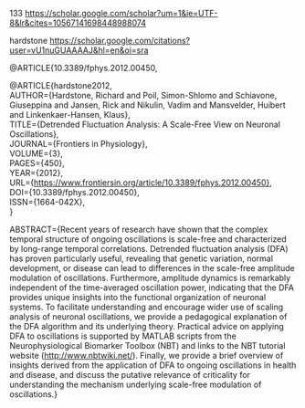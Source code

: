 133
https://scholar.google.com/scholar?um=1&ie=UTF-8&lr&cites=10567141698448988074


hardstone
https://scholar.google.com/citations?user=vU1nuGUAAAAJ&hl=en&oi=sra




@ARTICLE{10.3389/fphys.2012.00450,  

@ARTICLE{hardstone2012,  
AUTHOR={Hardstone, Richard and Poil, Simon-Shlomo and Schiavone, Giuseppina and Jansen, Rick and Nikulin, Vadim and Mansvelder, Huibert and Linkenkaer-Hansen, Klaus},   
TITLE={Detrended Fluctuation Analysis: A Scale-Free View on Neuronal Oscillations},      
JOURNAL={Frontiers in Physiology},      
VOLUME={3},      
PAGES={450},     
YEAR={2012},      
URL={https://www.frontiersin.org/article/10.3389/fphys.2012.00450},       
DOI={10.3389/fphys.2012.00450},      
ISSN={1664-042X},   
}



ABSTRACT={Recent years of research have shown that the complex temporal structure of ongoing oscillations is scale-free and characterized by long-range temporal correlations. Detrended fluctuation analysis (DFA) has proven particularly useful, revealing that genetic variation, normal development, or disease can lead to differences in the scale-free amplitude modulation of oscillations. Furthermore, amplitude dynamics is remarkably independent of the time-averaged oscillation power, indicating that the DFA provides unique insights into the functional organization of neuronal systems. To facilitate understanding and encourage wider use of scaling analysis of neuronal oscillations, we provide a pedagogical explanation of the DFA algorithm and its underlying theory. Practical advice on applying DFA to oscillations is supported by MATLAB scripts from the Neurophysiological Biomarker Toolbox (NBT) and links to the NBT tutorial website (http://www.nbtwiki.net/). Finally, we provide a brief overview of insights derived from the application of DFA to ongoing oscillations in health and disease, and discuss the putative relevance of criticality for understanding the mechanism underlying scale-free modulation of oscillations.}

